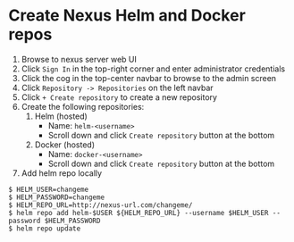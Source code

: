 # Create Nexus Helm and Docker repos
1. Browse to nexus server web UI
2. Click `Sign In` in the top-right corner and enter administrator credentials
3. Click the cog in the top-center navbar to browse to the admin screen
4. Click `Repository -> Repositories` on the left navbar
5. Click `+ Create repository` to create a new repository
6. Create the following repositories:
   1. Helm (hosted)
      * Name: `helm-<username>`
      * Scroll down and click `Create repository` button at the bottom
   2. Docker (hosted)
      * Name: `docker-<username>`
      * Scroll down and click `Create repository` button at the bottom
7. Add helm repo locally
```
$ HELM_USER=changeme
$ HELM_PASSWORD=changeme
$ HELM_REPO_URL=http://nexus-url.com/changeme/
$ helm repo add helm-$USER ${HELM_REPO_URL} --username $HELM_USER --password $HELM_PASSWORD
$ helm repo update
```